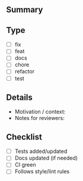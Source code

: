 ## Summary
<!-- What does this change do? -->

## Type
- [ ] fix
- [ ] feat
- [ ] docs
- [ ] chore
- [ ] refactor
- [ ] test

## Details
- Motivation / context:
- Notes for reviewers:

## Checklist
- [ ] Tests added/updated
- [ ] Docs updated (if needed)
- [ ] CI green
- [ ] Follows style/lint rules
